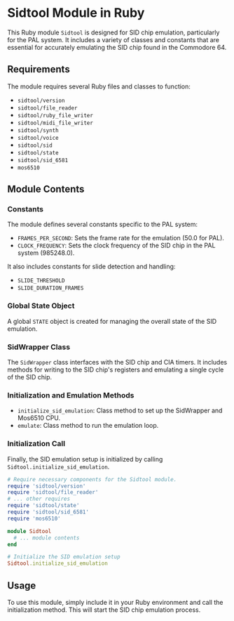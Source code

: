 # Sidtool Module in Ruby

This Ruby module `Sidtool` is designed for SID chip emulation, particularly for the PAL system. 
It includes a variety of classes and constants that are essential for accurately emulating the SID chip found in the Commodore 64.

## Requirements

The module requires several Ruby files and classes to function:

- `sidtool/version`
- `sidtool/file_reader`
- `sidtool/ruby_file_writer`
- `sidtool/midi_file_writer`
- `sidtool/synth`
- `sidtool/voice`
- `sidtool/sid`
- `sidtool/state`
- `sidtool/sid_6581`
- `mos6510`

## Module Contents

### Constants

The module defines several constants specific to the PAL system:

- `FRAMES_PER_SECOND`: Sets the frame rate for the emulation (50.0 for PAL).
- `CLOCK_FREQUENCY`: Sets the clock frequency of the SID chip in the PAL system (985248.0).

It also includes constants for slide detection and handling:

- `SLIDE_THRESHOLD`
- `SLIDE_DURATION_FRAMES`

### Global State Object

A global `STATE` object is created for managing the overall state of the SID emulation.

### SidWrapper Class

The `SidWrapper` class interfaces with the SID chip and CIA timers. It includes methods for writing to the SID chip's registers and emulating a single cycle of the SID chip.

### Initialization and Emulation Methods

- `initialize_sid_emulation`: Class method to set up the SidWrapper and Mos6510 CPU.
- `emulate`: Class method to run the emulation loop.

### Initialization Call

Finally, the SID emulation setup is initialized by calling `Sidtool.initialize_sid_emulation`.

```ruby
# Require necessary components for the Sidtool module.
require 'sidtool/version'
require 'sidtool/file_reader'
# ... other requires
require 'sidtool/state'
require 'sidtool/sid_6581'
require 'mos6510'

module Sidtool
  # ... module contents
end

# Initialize the SID emulation setup
Sidtool.initialize_sid_emulation
```

## Usage

To use this module, simply include it in your Ruby environment and call the initialization method. 
This will start the SID chip emulation process.

